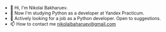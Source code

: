 - 👋 Hi, I'm Nikolai Bakharuev.
- 🌱 Now I'm studying Python as a developer at Yandex Practicum.
- 👀 Actively looking for a job as a Python developer. Open to suggestions.
- 📫 How to contact me nikolaibaharuev@gmail.com

<!---
NBN879/NBN879 is a ✨ special ✨ repository because its `README.md` (this file) appears on your GitHub profile.
You can click the Preview link to take a look at your changes.
--->
